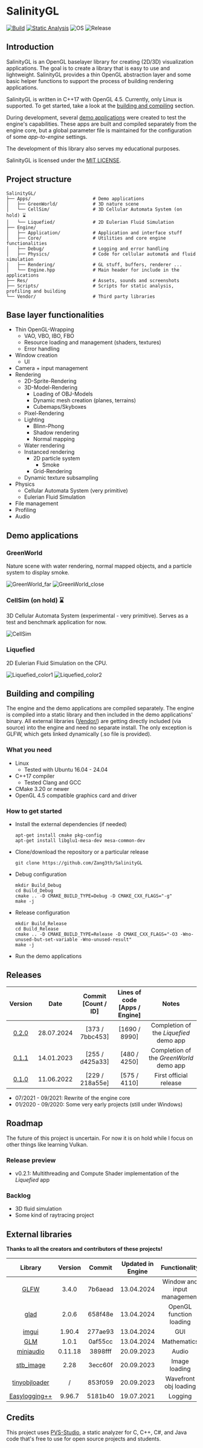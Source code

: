 # SalinityGL

[![Build](https://github.com/Zang3th/SalinityGL/actions/workflows/build.yml/badge.svg)](https://github.com/Zang3th/SalinityGL/actions/workflows/build.yml)
[![Static Analysis](https://github.com/Zang3th/SalinityGL/actions/workflows/analyze.yml/badge.svg)](https://github.com/Zang3th/SalinityGL/actions/workflows/analyze.yml)
![OS](https://img.shields.io/badge/OS-Linux-blue)
![Release](https://img.shields.io/badge/Release-v0.2.0-blue)

## Introduction

SalinityGL is an OpenGL baselayer library for creating (2D/3D) visualization applications. The goal is to create a library that is easy to use and lightweight. SalinityGL provides a thin OpenGL abstraction layer and some basic helper functions to support the process of building rendering applications.

SalinityGL is written in C++17 with OpenGL 4.5. Currently, only Linux is supported. To get started, take a look at the [building and compiling](https://github.com/Zang3th/SalinityGL/tree/master#building-and-compiling) section.

During development, several [demo applications](https://github.com/Zang3th/SalinityGL/tree/master#demo-applications) were created to test the engine's capabilities. These apps are built and compiled separately from the engine core, but a global parameter file is maintained for the configuration of some *app-to-engine* settings.

The development of this library also serves my educational purposes.

SalinityGL is licensed under the [MIT LICENSE](https://github.com/Zang3th/SalinityGL/blob/master/LICENSE).

## Project structure

    SalinityGL/
    ├── Apps/                       # Demo applications
    │   ├── GreenWorld/             # 3D nature scene
    │   └── CellSim/                # 3D Cellular Automata System (on hold) ⌛
    │   └── Liquefied/              # 2D Eulerian Fluid Simulation
    ├── Engine/
    │   ├── Application/            # Application and interface stuff
    │   ├── Core/                   # Utilities and core engine functionalities
    │   ├── Debug/                  # Logging and error handling
    │   ├── Physics/                # Code for cellular automata and fluid simulation
    │   ├── Rendering/              # GL stuff, buffers, renderer ...
    │   └── Engine.hpp              # Main header for include in the applications
    ├── Res/                        # Assets, sounds and screenshots
    ├── Scripts/                    # Scripts for static analysis, profiling and building
    └── Vendor/                     # Third party libraries

## Base layer functionalities

- Thin OpenGL-Wrapping
  - VAO, VBO, IBO, FBO
  - Resource loading and management (shaders, textures)
  - Error handling
- Window creation
  - UI
- Camera + input management
- Rendering
  - 2D-Sprite-Rendering
  - 3D-Model-Rendering
    - Loading of OBJ-Models
    - Dynamic mesh creation (planes, terrains)
    - Cubemaps/Skyboxes
  - Pixel-Rendering
  - Lighting
    - Blinn-Phong
    - Shadow rendering
    - Normal mapping
  - Water rendering
  - Instanced rendering
    - 2D particle system
      - Smoke
    - Grid-Rendering
  - Dynamic texture subsampling
- Physics
  - Cellular Automata System (very primitive)
  - Eulerian Fluid Simulation
- File management
- Profiling
- Audio

## Demo applications

### GreenWorld

Nature scene with water rendering, normal mapped objects, and a particle system to display smoke.

![GreenWorld_far](Res/Screenshots/GreenWorld/Screenshot_GW_024_far.png)
![GreenWorld_close](Res/Screenshots/GreenWorld/Screenshot_GW_024_near.png)

### CellSim (on hold) ⌛

3D Cellular Automata System (experimental - very primitive). Serves as a test and benchmark application for now.

![CellSim](Res/Screenshots/CellSim/Screenshot_CS_011.png)

### Liquefied

2D Eulerian Fluid Simulation on the CPU.

![Liquefied_color1](Res/Screenshots/Liquefied/Screenshot_Liq_008-1.png)
![Liquefied_color2](Res/Screenshots/Liquefied/Screenshot_Liq_008-2.png)

## Building and compiling

The engine and the demo applications are compiled separately. The engine is compiled into a static library and then included in the demo applications' binary. All external libraries ([Vendor/](https://github.com/Zang3th/SalinityGL/tree/master/Vendor)) are getting directly included (via source) into the engine and need no separate install. The only exception is GLFW, which gets linked dynamically (.so file is provided).

### What you need

- Linux
  - Tested with Ubuntu 16.04 - 24.04
- C++17 compiler
  - Tested Clang and GCC
- CMake 3.20 or newer
- OpenGL 4.5 compatible graphics card and driver

### How to get started

- Install the external dependencies (if needed)

      apt-get install cmake pkg-config
      apt-get install libglu1-mesa-dev mesa-common-dev

- Clone/download the repository or a particular release

      git clone https://github.com/Zang3th/SalinityGL

- Debug configuration

      mkdir Build_Debug
      cd Build_Debug
      cmake .. -D CMAKE_BUILD_TYPE=Debug -D CMAKE_CXX_FLAGS="-g"
      make -j

- Release configuration

      mkdir Build_Release
      cd Build_Release
      cmake .. -D CMAKE_BUILD_TYPE=Release -D CMAKE_CXX_FLAGS="-O3 -Wno-unused-but-set-variable -Wno-unused-result"
      make -j

- Run the demo applications

## Releases

| **Version**                                                        | **Date**   | **Commit** <br> [Count / ID] | **Lines of code** <br> [Apps / Engine] | **Notes**                               |
|:------------------------------------------------------------------:|:----------:|:----------------------------:|:--------------------------------------:|:---------------------------------------:|
| [0.2.0](https://github.com/Zang3th/SalinityGL/releases/tag/v0.2.0) | 28.07.2024 | [373 / 7bbc453]              | [1690 / 8990]                          | Completion of the *Liquefied* demo app  |
| [0.1.1](https://github.com/Zang3th/SalinityGL/releases/tag/v0.1.1) | 14.01.2023 | [255 / d425a33]              | [480 / 4250]                           | Completion of the *GreenWorld* demo app |
| [0.1.0](https://github.com/Zang3th/SalinityGL/releases/tag/v0.1.0) | 11.06.2022 | [229 / 218a55e]              | [575 / 4110]                           | First official release                  |

- 07/2021 - 09/2021: Rewrite of the engine core
- 01/2020 - 09/2020: Some very early projects (still under Windows)

## Roadmap

The future of this project is uncertain. For now it is on hold while I focus on other things like learning Vulkan.

### Release preview

- v0.2.1: Multithreading and Compute Shader implementation of the *Liquefied* app

### Backlog

- 3D fluid simulation
- Some kind of raytracing project

## External libraries

**Thanks to all the creators and contributors of these projects!**

| **Library**                                                          | **Version** | **Commit** | **Updated in Engine** | **Functionality**           |
|:--------------------------------------------------------------------:|:-----------:|:----------:|:---------------------:|:---------------------------:|
| [GLFW](https://github.com/glfw/glfw)                                 | 3.4.0       | 7b6aead    | 13.04.2024            | Window and input management |
| [glad](https://github.com/Dav1dde/glad)                              | 2.0.6       | 658f48e    | 13.04.2024            | OpenGL function loading     |
| [imgui](https://github.com/ocornut/imgui)                            | 1.90.4      | 277ae93    | 13.04.2024            | GUI                         |
| [GLM](https://github.com/g-truc/glm)                                 | 1.0.1       | 0af55cc    | 13.04.2024            | Mathematics                 |
| [miniaudio](https://github.com/mackron/miniaudio)                    | 0.11.18     | 3898fff    | 20.09.2023            | Audio                       |
| [stb_image](https://github.com/nothings/stb/blob/master/stb_image.h) | 2.28        | 3ecc60f    | 20.09.2023            | Image loading               |
| [tinyobjloader](https://github.com/tinyobjloader/tinyobjloader)      | /           | 853f059    | 20.09.2023            | Wavefront obj loading       |
| [Easylogging++](https://github.com/amrayn/easyloggingpp)             | 9.96.7      | 5181b40    | 19.07.2021            | Logging                     |

## Credits

This project uses [PVS-Studio](https://pvs-studio.com/pvs-studio/?utm_source=website&utm_medium=github&utm_campaign=open_source), a static analyzer for C, C++, C#, and Java code that's free to use for open source projects and students.
